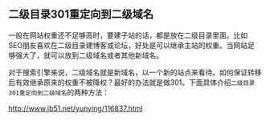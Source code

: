 


## 二级目录301重定向到二级域名

一般在网站权重还不足够高时，要建子站的话，都是放在二级目录里面。比如SEO朋友喜欢在二级目录建博客或论坛，好处是可以继承主站的权重。当网站足够强大了，就可以放到二级域名或者其他新域名。

对于搜索引擎来说，二级域名就是新域名，以一个新的站点来看待。如何保证转移后有效继承原来的权重不被降权？最好的办法就是做301。下面具体介绍`二级目录301重定向到二级域名`的两种方法：

http://www.jb51.net/yunying/116837.html


## 
